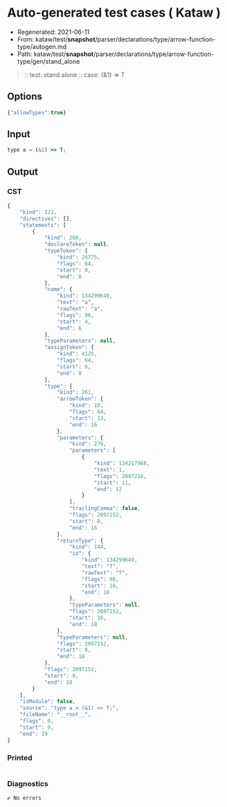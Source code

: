 # Auto-generated test cases ( Kataw )
- Regenerated: 2021-06-11
- From: kataw/test/__snapshot__/parser/declarations/type/arrow-function-type/autogen.md
- Path: kataw/test/__snapshot__/parser/declarations/type/arrow-function-type/gen/stand_alone
> :: test: stand alone
> :: case: (&1) => T
## Options

`````js
{"allowTypes":true}
`````
## Input

`````js
type a = (&1) => T;
`````
## Output

### CST

```javascript
{
    "kind": 122,
    "directives": [],
    "statements": [
        {
            "kind": 200,
            "declareToken": null,
            "typeToken": {
                "kind": 24775,
                "flags": 64,
                "start": 0,
                "end": 6
            },
            "name": {
                "kind": 134299649,
                "text": "a",
                "rawText": "a",
                "flags": 96,
                "start": 4,
                "end": 6
            },
            "typeParameters": null,
            "assignToken": {
                "kind": 4125,
                "flags": 64,
                "start": 6,
                "end": 8
            },
            "type": {
                "kind": 261,
                "arrowToken": {
                    "kind": 10,
                    "flags": 64,
                    "start": 13,
                    "end": 16
                },
                "parameters": {
                    "kind": 279,
                    "parameters": [
                        {
                            "kind": 134217968,
                            "text": 1,
                            "flags": 2097216,
                            "start": 11,
                            "end": 12
                        }
                    ],
                    "trailingComma": false,
                    "flags": 2097152,
                    "start": 8,
                    "end": 16
                },
                "returnType": {
                    "kind": 144,
                    "id": {
                        "kind": 134299649,
                        "text": "T",
                        "rawText": "T",
                        "flags": 96,
                        "start": 16,
                        "end": 18
                    },
                    "typeParameters": null,
                    "flags": 2097152,
                    "start": 16,
                    "end": 18
                },
                "typeParameters": null,
                "flags": 2097152,
                "start": 8,
                "end": 18
            },
            "flags": 2097152,
            "start": 0,
            "end": 19
        }
    ],
    "isModule": false,
    "source": "type a = (&1) => T;",
    "fileName": "__root__",
    "flags": 0,
    "start": 0,
    "end": 19
}
```

### Printed

```javascript


```

### Diagnostics

```javascript
✔ No errors
```

